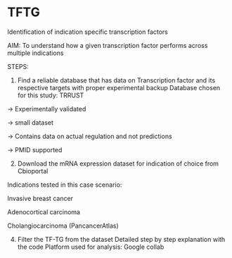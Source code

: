 # TFTG
Identification of indication specific transcription factors

AIM: To understand how a given transcription factor performs across multiple indications

STEPS:
1) Find a reliable database that has data on Transcription factor and its respective targets with proper experimental backup
Database chosen for this study: TRRUST


-> Experimentally validated


-> small dataset


-> Contains data on actual regulation and not predictions


-> PMID supported

2) Download the mRNA expression dataset for indication of choice from Cbioportal

Indications tested in this case scenario: 

Invasive breast cancer

Adenocortical carcinoma

Cholangiocarcinoma (PancancerAtlas)

4) Filter the TF-TG from the dataset
Detailed step by step explanation with the code
Platform used for analysis: Google collab
